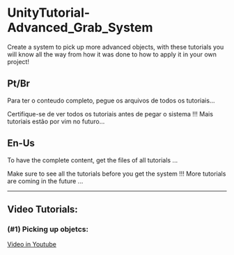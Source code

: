 # UnityTutorial-Advanced_Grab_System
 Create a system to pick up more advanced objects, with these tutorials you will know all the way from how it was done to how to apply it in your own project!

## Pt/Br
Para ter o conteudo completo, pegue os arquivos de todos os tutoriais...

Certifique-se de ver todos os tutoriais antes de pegar o sistema !!!
Mais tutoriais estão por vim no futuro...

## En-Us
To have the complete content, get the files of all tutorials ...

Make sure to see all the tutorials before you get the system !!!
More tutorials are coming in the future ...

---

## Video Tutorials:

### (#1) Picking up objetcs:

[Video in Youtube](https://www.youtube.com/watch?v=MMb5BBa7Zcw&ab_channel=THERedstoneBR)
